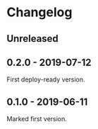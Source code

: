 # Changelog

## Unreleased

## 0.2.0 - 2019-07-12

First deploy-ready version.

## 0.1.0 - 2019-06-11

Marked first version.
